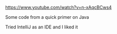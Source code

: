 https://www.youtube.com/watch?v=n-xAqcBCws4

Some code from a quick primer on Java

Tried IntelliJ as an IDE and I liked it
